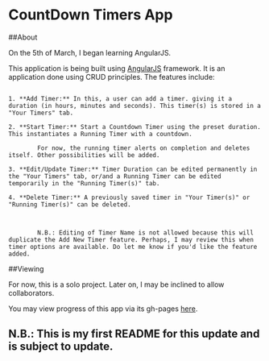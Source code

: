# CountDown Timers App

##About

On the 5th of March, I began learning AngularJS.

This application is being built using [AngularJS](www.angularjs.org) framework.
It is an application done using CRUD principles.
The features include:

```

1. **Add Timer:** In this, a user can add a timer. giving it a duration (in hours, minutes and seconds). This timer(s) is stored in a "Your Timers" tab.

2. **Start Timer:** Start a Countdown Timer using the preset duration. This instantiates a Running Timer with a countdown. 

		For now, the running timer alerts on completion and deletes itself. Other possibilities will be added. 

3. **Edit/Update Timer:** Timer Duration can be edited permanently in the "Your Timers" tab, or/and a Running Timer can be edited temporarily in the "Running Timer(s)" tab. 

4. **Delete Timer:** A previously saved timer in "Your Timer(s)" or "Running Timer(s)" can be deleted.



		N.B.: Editing of Timer Name is not allowed because this will duplicate the Add New Timer feature. Perhaps, I may review this when timer options are available. Do let me know if you'd like the feature added.
```

##Viewing

For now, this is a solo project. Later on, I may be inclined to allow collaborators.

You may view progress of this app via its gh-pages [here](www.andela-tsokari.github.io/timers).

## **N.B.:** This is my first README for this update and is subject to update.